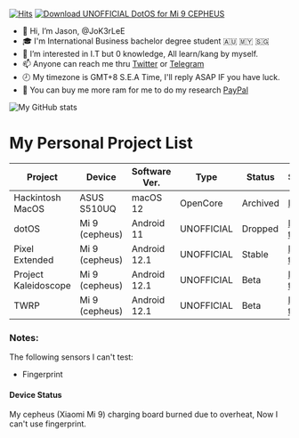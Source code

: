 [![Hits](https://hits.seeyoufarm.com/api/count/incr/badge.svg?url=https%3A%2F%2Fgithub.com%2FJoK3rLeE%2Fhit-counter&count_bg=%2379C83D&title_bg=%239990D7&icon=f-droid.svg&icon_color=%23254CC7&title=Hits&edge_flat=false)](https://hits.seeyoufarm.com) <a href="https://sourceforge.net/projects/device-xiaomi-cepheus/files/latest/download"><img alt="Download UNOFFICIAL DotOS for Mi 9 CEPHEUS" src="https://img.shields.io/sourceforge/dt/device-xiaomi-cepheus.svg" ></a>

- 👋   Hi, I’m Jason, @JoK3rLeE
- 🎓   I'm International Business bachelor degree student  🇦🇺 🇲🇾 🇸🇬
- 👀   I’m interested in I.T but 0 knowledge, All learn/kang by myself.
- 📫   Anyone can reach me thru [Twitter](https://twitter.com/Jasonjiangyee) or [Telegram](https://t.me/JoK3rLeE)
- 🕗   My timezone is GMT+8 S.E.A Time, I'll reply ASAP IF you have luck.
- 🛒   You can buy me more ram for me to do my research [PayPal](https://www.paypal.com/paypalme/jasonjiangyee)

![My GitHub stats](https://github-readme-stats.vercel.app/api?username=JoK3rLeE&theme=dark&show_icons=true)

# My Personal Project List
Project | Device | Software Ver. | Type | Status | Source | Download 
------------ | ------------- | ------------- | ------------- | ------------- | ------------- | -------------
Hackintosh MacOS | ASUS S510UQ | macOS 12 | OpenCore | Archived | [EFI](https://github.com/JoK3rLeE/Asus-S510UQ-BQ178T) | Use EFI Link
dotOS | Mi 9 (cepheus) | Android 11 | UNOFFICIAL | Dropped | [Kernel trees](https://github.com/JoK3rLeE/kernel_xiaomi_cepheus) |[Sourceforge](https://sourceforge.net/projects/device-xiaomi-cepheus/files/Dot%20OS/)
Pixel Extended | Mi 9 (cepheus) | Android 12.1 | UNOFFICIAL | Stable | [Kernel trees](https://github.com/JoK3rLeE/kernel_xiaomi_cepheus-1) |[Sourceforge](https://sourceforge.net/projects/device-xiaomi-cepheus/files/PixelExtended/)
Project Kaleidoscope | Mi 9 (cepheus) | Android 12.1 | UNOFFICIAL | Beta | [Kernel trees](https://github.com/JoK3rLeE/kernel_xiaomi_cepheus-1) | [Sourceforge](https://sourceforge.net/projects/device-xiaomi-cepheus/files/Kaleidoscope/Kaleidoscope-sunflowerleaf-cepheus-20220815-UNOFFICIAL.zip/download)
TWRP | Mi 9 (cepheus) | Android 12.1 | UNOFFICIAL |  Beta | [Device trees](https://github.com/JoK3rLeE/android_device_xiaomi_cepheus/tree/android-12-test) | [Sourceforge](https://sourceforge.net/projects/device-xiaomi-cepheus/files/Kaleidoscope/TWRP-3.6.2_12.0-UNOFFICIAL-KSCOPE-CEPHEUS.img/download)

### Notes: 
The following sensors I can't test: 
- Fingerprint

#### Device Status
My cepheus (Xiaomi Mi 9) charging board burned due to overheat, Now I can't use fingerprint. 
